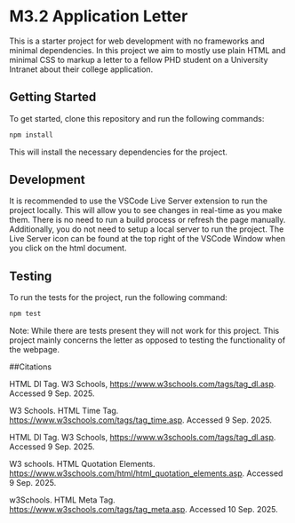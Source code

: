 # M3.2 Application Letter

This is a starter project for web development with no frameworks and minimal
dependencies. In this project we aim to mostly use plain HTML and minimal CSS 
to markup a letter to a fellow PHD student on a University Intranet about their 
college application. 

## Getting Started

To get started, clone this repository and run the following commands:

```bash
npm install
```
This will install the necessary dependencies for the project. 

## Development

It is recommended to use the VSCode Live Server extension to run the project
locally. This will allow you to see changes in real-time as you make them. There
is no need to run a build process or refresh the page manually. Additionally,
you do not need to setup a local server to run the project. The Live Server icon can
be found at the top right of the VSCode Window when you click on the html document.

## Testing

To run the tests for the project, run the following command:

```bash
npm test
```
Note: While there are tests present they will not work for this project.
This project mainly concerns the letter as opposed to testing the 
functionality of the webpage.

##Citations

HTML Dl Tag. W3 Schools, https://www.w3schools.com/tags/tag_dl.asp. Accessed 9 Sep. 2025.

W3 Schools. HTML Time Tag. https://www.w3schools.com/tags/tag_time.asp. Accessed 9 Sep. 2025.

HTML Dl Tag. W3 Schools, https://www.w3schools.com/tags/tag_dl.asp. Accessed 9 Sep. 2025.

W3 schools. HTML Quotation Elements. https://www.w3schools.com/html/html_quotation_elements.asp. Accessed 9 Sep. 2025.

w3Schools. HTML Meta Tag. https://www.w3schools.com/tags/tag_meta.asp. Accessed 10 Sep. 2025.

